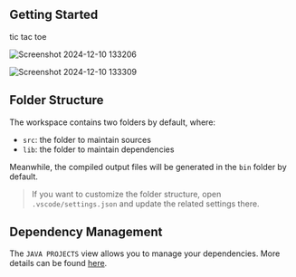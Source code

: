 ## Getting Started

tic tac toe

![Screenshot 2024-12-10 133206](https://github.com/user-attachments/assets/0f34a06e-d2b5-4fde-a89f-3686b3f277e8)


![Screenshot 2024-12-10 133309](https://github.com/user-attachments/assets/1414a8ff-9fc3-4e50-8002-e95eabfafb62)


## Folder Structure

The workspace contains two folders by default, where:

- `src`: the folder to maintain sources
- `lib`: the folder to maintain dependencies

Meanwhile, the compiled output files will be generated in the `bin` folder by default.

> If you want to customize the folder structure, open `.vscode/settings.json` and update the related settings there.

## Dependency Management

The `JAVA PROJECTS` view allows you to manage your dependencies. More details can be found [here](https://github.com/microsoft/vscode-java-dependency#manage-dependencies).

